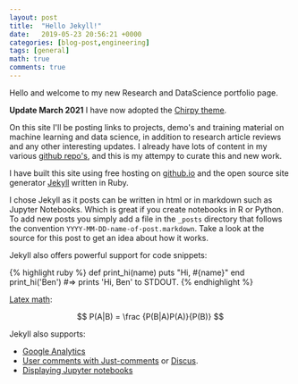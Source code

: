 ```yaml
---
layout: post
title:  "Hello Jekyll!"
date:   2019-05-23 20:56:21 +0000
categories: [blog-post,engineering]
tags: [general]
math: true
comments: true
---
```

Hello and welcome to my new Research and DataScience portfolio page. 

**Update March 2021**
I have now adopted the [Chirpy theme](https://chirpy.cotes.info/). 

On this site I'll be posting links to projects, demo's and training material on machine learning and data science, in addition to research article reviews and any other interesting updates.
I already have lots of content in my various [github repo's](https://github.com/bpostance), and this is my attempy to curate this and new work.

I have built this site using free hosting on [github.io](https://pages.github.com/) and the open source site generator [Jekyll][jekyll-gh] written in Ruby. 

I chose Jekyll as it posts can be written in html or in markdown such as Jupyter Notebooks. Which is great if you create notebooks in R or Python.
To add new posts you simply add a file in the `_posts` directory that follows the convention `YYYY-MM-DD-name-of-post.markdown`. 
Take a look at the source for this post to get an idea about how it works.

Jekyll also offers powerful support for code snippets:

{% highlight ruby %}
def print_hi(name)
  puts "Hi, #{name}"
end
print_hi('Ben')
#=> prints 'Hi, Ben' to STDOUT.
{% endhighlight %}

[Latex math](https://stackoverflow.com/a/57370526/4538066):

$$ P(A|B) = \frac {P(B|A)P(A)}{P(B)} $$

Jekyll also supports:
 - [Google Analytics](https://desiredpersona.com/google-analytics-jekyll/)
 - [User comments with Just-comments](https://60devs.com/adding-comments-to-your-jekyll-blog.html) or [Discus](https://desiredpersona.com/disqus-comments-jekyll/).
 - [Displaying Jupyter notebooks](https://www.linode.com/docs/applications/project-management/jupyter-notebook-on-jekyll/)

[jekyll-gh]:   https://github.com/jekyll/jekyll
